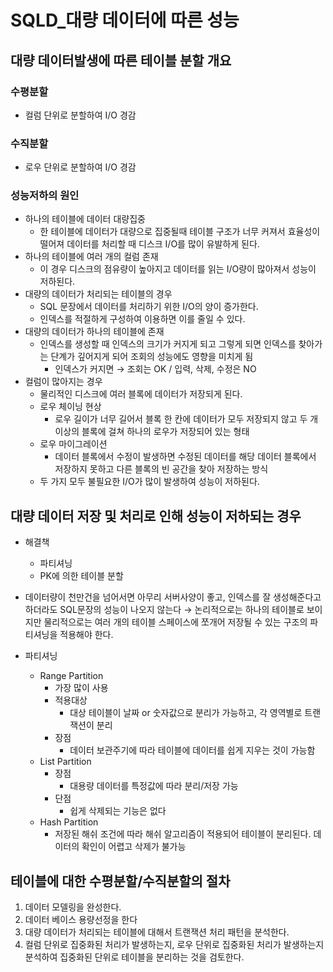 # SQLD_대량 데이터에 따른 성능

## 대량 데이터발생에 따른 테이블 분할 개요

### 수평분할

- 컬럼 단위로 분할하여 I/O 경감

### 수직분할

- 로우 단위로 분할하여 I/O 경감



### 성능저하의 원인

- 하나의 테이블에 데이터 대량집중
  - 한 테이블에 데이터가 대량으로 집중될때 테이블 구조가 너무 커져서 효율성이 떨어져 데이터를 처리할 때 디스크 I/O를 많이 유발하게 된다.
- 하나의 테이블에 여러 개의 컬럼 존재
  - 이 경우 디스크의 점유량이 높아지고 데이터를 읽는 I/O량이 많아져서 성능이 저하된다.
- 대량의 데이터가 처리되는 테이블의 경우
  - SQL 문장에서 데이터를 처리하기 위한 I/O의 양이 증가한다.
  - 인덱스를 적절하게 구성하여 이용하면 이를 줄일 수 있다.
- 대량의 데이터가 하나의 테이블에 존재
  - 인덱스를 생성할 때 인덱스의 크기가 커지게 되고 그렇게 되면 인덱스를 찾아가는 단계가 깊어지게 되어 조회의 성능에도 영향을 미치게 됨
    - 인덱스가 커지면 → 조회는 OK / 입력, 삭제, 수정은 NO
- 컬럼이 많아지는 경우
  - 물리적인 디스크에 여러 블록에 데이터가 저장되게 된다.
  - 로우 체이닝 현상
    - 로우 길이가 너무 길어서 블록 한 칸에 데이터가 모두 저장되지 않고 두 개 이상의 블록에 걸쳐 하나의 로우가 저장되어 있는 형태
  - 로우 마이그레이션
    - 데이터 블록에서 수정이 발생하면 수정된 데이터를 해당 데이터 블록에서 저장하지 못하고 다른 블록의 빈 공간을 찾아 저장하는 방식
  - 두 가지 모두 불필요한 I/O가 많이 발생하여 성능이 저하된다.



## 대량 데이터 저장 및 처리로 인해 성능이 저하되는 경우

- 해결책
  - 파티셔닝
  - PK에 의한 테이블 분할
- 데이터량이 천만건을 넘어서면 아무리 서버사양이 좋고, 인덱스를 잘 생성해준다고 하더라도 SQL문장의 성능이 나오지 않는다 → 논리적으로는 하나의 테이블로 보이지만 물리적으로는 여러 개의 테이블 스페이스에 쪼개어 저장될 수 있는 구조의 파티셔닝을 적용해야 한다.

- 파티셔닝
  - Range Partition
    - 가장 많이 사용
    - 적용대상
      - 대상 테이블이 날짜 or 숫자값으로 분리가 가능하고, 각 영역별로 트랜잭션이 분리
    - 장점
      - 데이터 보관주기에 따라 테이블에 데이터를 쉽게 지우는 것이 가능함
  - List Partition
    - 장점
      - 대용량 데이터를 특정값에 따라 분리/저장 가능
    - 단점
      - 쉽게 삭제되는 기능은 없다
  - Hash Partition
    - 저장된 해쉬 조건에 따라 해쉬 알고리즘이 적용되어 테이블이 분리된다. 데이터의 확인이 어렵고 삭제가 불가능



## 테이블에 대한 수평분할/수직분할의 절차

1. 데이터 모델링을 완성한다.
2. 데이터 베이스 용량선정을 한다
3. 대량 데이터가 처리되는 테이블에 대해서 트랜잭션 처리 패턴을 분석한다.
4. 컬럼 단위로 집중화된 처리가 발생하는지, 로우 단위로 집중화된 처리가 발생하는지 분석하여 집중화된 단위로 테이블을 분리하는 것을 검토한다.





